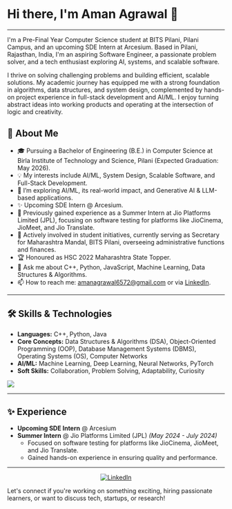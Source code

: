 # Hi there, I'm Aman Agrawal 👋
---

I'm a Pre-Final Year Computer Science student at BITS Pilani, Pilani Campus, and an upcoming SDE Intern at Arcesium. Based in Pilani, Rajasthan, India, I'm an aspiring Software Engineer, a passionate problem solver, and a tech enthusiast exploring AI, systems, and scalable software.

I thrive on solving challenging problems and building efficient, scalable solutions. My academic journey has equipped me with a strong foundation in algorithms, data structures, and system design, complemented by hands-on project experience in full-stack development and AI/ML. I enjoy turning abstract ideas into working products and operating at the intersection of logic and creativity.

## 🚀 About Me

* 🎓 Pursuing a Bachelor of Engineering (B.E.) in Computer Science at Birla Institute of Technology and Science, Pilani (Expected Graduation: May 2026).
* 💡 My interests include AI/ML, System Design, Scalable Software, and Full-Stack Development.
* 🌱 I’m exploring AI/ML, its real-world impact, and Generative AI & LLM-based applications.
* ✨ Upcoming SDE Intern @ Arcesium.
* 🏢 Previously gained experience as a Summer Intern at Jio Platforms Limited (JPL), focusing on software testing for platforms like JioCinema, JioMeet, and Jio Translate.
* 🤝 Actively involved in student initiatives, currently serving as Secretary for Maharashtra Mandal, BITS Pilani, overseeing administrative functions and finances.
* 🏆 Honoured as HSC 2022 Maharashtra State Topper.
* 💬 Ask me about C++, Python, JavaScript, Machine Learning, Data Structures & Algorithms.
* 📫 How to reach me: [amanagrawal6572@gmail.com](mailto:amanagrawal6572@gmail.com) or via [LinkedIn](https://www.linkedin.com/in/amanagrawal6572).

---

## 🛠️ Skills & Technologies

* **Languages:** C++, Python, Java
* **Core Concepts:** Data Structures & Algorithms (DSA), Object-Oriented Programming (OOP), Database Management Systems (DBMS), Operating Systems (OS), Computer Networks
* **AI/ML:** Machine Learning, Deep Learning, Neural Networks, PyTorch
* **Soft Skills:** Collaboration, Problem Solving, Adaptability, Curiosity

<p align="left">
  <a href="https://skillicons.dev">
    <img src="https://skillicons.dev/icons?i=cpp,c,java,python,pytorch,git" />
    </a>
</p>

---

## ✨ Experience

* **Upcoming SDE Intern** @ Arcesium
* **Summer Intern** @ Jio Platforms Limited (JPL) *(May 2024 - July 2024)*
    * Focused on software testing for platforms like JioCinema, JioMeet, and Jio Translate.
    * Gained hands-on experience in ensuring quality and performance.
---
<p align="center">
  <a href="https://www.linkedin.com/in/amanagrawal6572">
    <img src="https://img.shields.io/badge/LinkedIn-0077B5?style=for-the-badge&logo=linkedin&logoColor=white" alt="LinkedIn"/>
  </a>
  </p>

Let's connect if you're working on something exciting, hiring passionate learners, or want to discuss tech, startups, or research!
